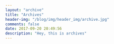 ```yaml
---
layout: "archive"
title: "Archives"
header-img: "/blog/img/header_img/archive.jpg"
comments: false
date: 2017-09-20 20:49:56
description: "Hey, this is archives"
---
```

